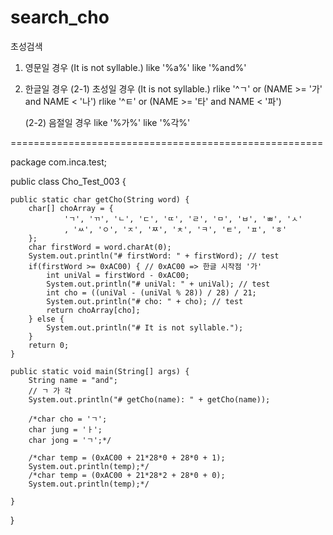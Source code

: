 # search_cho
초성검색



1. 영문일 경우 (It is not syllable.)
	like '%a%'
	like '%and%'

2. 한글일 경우 
	(2-1) 초성일 경우 (It is not syllable.)
		rlike '^ㄱ' or (NAME >= '가' and NAME < '나')
		rlike '^ㅌ' or (NAME >= '타' and NAME < '파')

	(2-2) 음절일 경우 
		like '%가%'
		like '%각%'
    
    
 ======================================================
 
 
 
 package com.inca.test;

public class Cho_Test_003 {
	
	public static char getCho(String word) {
		char[] choArray = {
				'ㄱ', 'ㄲ', 'ㄴ', 'ㄷ', 'ㄸ', 'ㄹ', 'ㅁ', 'ㅂ', 'ㅃ', 'ㅅ'
				, 'ㅆ', 'ㅇ', 'ㅈ', 'ㅉ', 'ㅊ', 'ㅋ', 'ㅌ', 'ㅍ', 'ㅎ'
		};
		char firstWord = word.charAt(0);
		System.out.println("# firstWord: " + firstWord); // test
		if(firstWord >= 0xAC00) { // 0xAC00 => 한글 시작점 '가'
			int uniVal = firstWord - 0xAC00;
			System.out.println("# uniVal: " + uniVal); // test
			int cho = ((uniVal - (uniVal % 28)) / 28) / 21;
			System.out.println("# cho: " + cho); // test
			return choArray[cho];
		} else {
			System.out.println("# It is not syllable.");
		}
		return 0;
	}
	
	public static void main(String[] args) {
		String name = "and";
		// ㄱ 가 각
		System.out.println("# getCho(name): " + getCho(name));
		
		/*char cho = 'ㄱ';
		char jung = 'ㅏ';
		char jong = 'ㄱ';*/
		
		/*char temp = (0xAC00 + 21*28*0 + 28*0 + 1);
		System.out.println(temp);*/
		/*char temp = (0xAC00 + 21*28*2 + 28*0 + 0);
		System.out.println(temp);*/
		
	}
	
}
